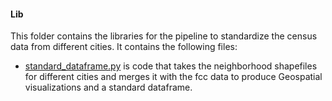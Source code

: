 #### Lib

This folder contains the libraries for the pipeline to standardize the census data from different cities. It contains the following files:
+ [standard_dataframe.py](lib/standard_dataframe.py) is code that takes the neighborhood shapefiles for different cities and merges it with the fcc data to produce Geospatial visualizations and a standard dataframe.